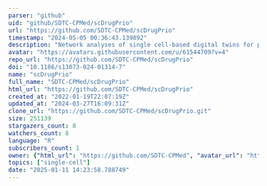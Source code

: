 ```yaml
---
parser: "github"
uid: "github/SDTC-CPMed/scDrugPrio"
url: "https://github.com/SDTC-CPMed/scDrugPrio"
timestamp: "2024-05-05 00:36:43.139892"
description: "Network analyses of single cell-based digital twins for personalized treatment of inflammatory disease"
avatar: "https://avatars.githubusercontent.com/u/61544709?v=4"
repo_url: "https://github.com/SDTC-CPMed/scDrugPrio"
doi: "10.1186/s13073-024-01314-7"
name: "scDrugPrio"
full_name: "SDTC-CPMed/scDrugPrio"
html_url: "https://github.com/SDTC-CPMed/scDrugPrio"
created_at: "2022-01-19T22:07:19Z"
updated_at: "2024-03-27T16:09:31Z"
clone_url: "https://github.com/SDTC-CPMed/scDrugPrio.git"
size: 251139
stargazers_count: 8
watchers_count: 8
language: "R"
subscribers_count: 1
owner: {"html_url": "https://github.com/SDTC-CPMed", "avatar_url": "https://avatars.githubusercontent.com/u/61544709?v=4", "login": "SDTC-CPMed", "type": "Organization"}
topics: ["single-cell"]
date: "2025-01-11 14:23:58.788749"
---
```


